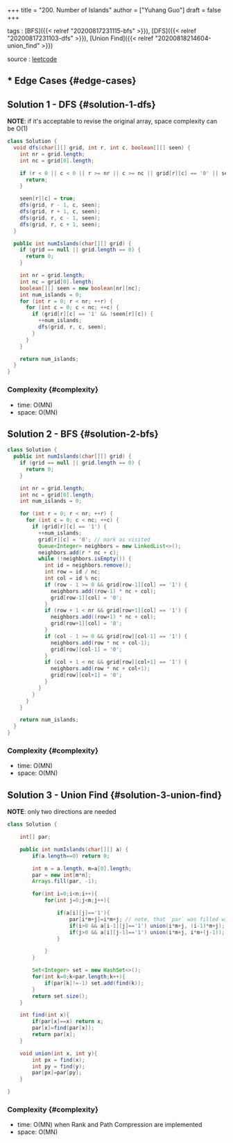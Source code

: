 +++
title = "200. Number of Islands"
author = ["Yuhang Guo"]
draft = false
+++

tags
: [BFS]({{< relref "20200817231115-bfs" >}}), [DFS]({{< relref "20200817231103-dfs" >}}), [Union Find]({{< relref "20200818214604-union_find" >}})

source
: [leetcode](https://leetcode.com/problems/number-of-islands/)


## \* Edge Cases {#edge-cases}


## Solution 1 - DFS {#solution-1-dfs}

****NOTE****: if it's acceptable to revise the original array, space complexity can be O(1)

```java
class Solution {
  void dfs(char[][] grid, int r, int c, boolean[][] seen) {
    int nr = grid.length;
    int nc = grid[0].length;

    if (r < 0 || c < 0 || r >= nr || c >= nc || grid[r][c] == '0' || seen[r][c]) {
      return;
    }

    seen[r][c] = true;
    dfs(grid, r - 1, c, seen);
    dfs(grid, r + 1, c, seen);
    dfs(grid, r, c - 1, seen);
    dfs(grid, r, c + 1, seen);
  }

  public int numIslands(char[][] grid) {
    if (grid == null || grid.length == 0) {
      return 0;
    }

    int nr = grid.length;
    int nc = grid[0].length;
    boolean[][] seen = new boolean[nr][nc];
    int num_islands = 0;
    for (int r = 0; r < nr; ++r) {
      for (int c = 0; c < nc; ++c) {
        if (grid[r][c] == '1' && !seen[r][c]) {
          ++num_islands;
          dfs(grid, r, c, seen);
        }
      }
    }

    return num_islands;
  }
}
```


### Complexity {#complexity}

-   time: O(MN)
-   space: O(MN)


## Solution 2 - BFS {#solution-2-bfs}

```java
class Solution {
  public int numIslands(char[][] grid) {
    if (grid == null || grid.length == 0) {
      return 0;
    }

    int nr = grid.length;
    int nc = grid[0].length;
    int num_islands = 0;

    for (int r = 0; r < nr; ++r) {
      for (int c = 0; c < nc; ++c) {
        if (grid[r][c] == '1') {
          ++num_islands;
          grid[r][c] = '0'; // mark as visited
          Queue<Integer> neighbors = new LinkedList<>();
          neighbors.add(r * nc + c);
          while (!neighbors.isEmpty()) {
            int id = neighbors.remove();
            int row = id / nc;
            int col = id % nc;
            if (row - 1 >= 0 && grid[row-1][col] == '1') {
              neighbors.add((row-1) * nc + col);
              grid[row-1][col] = '0';
            }
            if (row + 1 < nr && grid[row+1][col] == '1') {
              neighbors.add((row+1) * nc + col);
              grid[row+1][col] = '0';
            }
            if (col - 1 >= 0 && grid[row][col-1] == '1') {
              neighbors.add(row * nc + col-1);
              grid[row][col-1] = '0';
            }
            if (col + 1 < nc && grid[row][col+1] == '1') {
              neighbors.add(row * nc + col+1);
              grid[row][col+1] = '0';
            }
          }
        }
      }
    }

    return num_islands;
  }
}
```


### Complexity {#complexity}

-   time: O(MN)
-   space: O(MN)


## Solution 3 - Union Find {#solution-3-union-find}

****NOTE****: only two directions are needed

```java
class Solution {

    int[] par;

    public int numIslands(char[][] a) {
        if(a.length==0) return 0;

        int n = a.length, m=a[0].length;
        par = new int[m*n];
        Arrays.fill(par, -1);

        for(int i=0;i<n;i++){
            for(int j=0;j<m;j++){

                if(a[i][j]=='1'){
                    par[i*m+j]=i*m+j; // note, that `par` was filled witn -1 values
                    if(i>0 && a[i-1][j]=='1') union(i*m+j, (i-1)*m+j); // union current+top
                    if(j>0 && a[i][j-1]=='1') union(i*m+j, i*m+(j-1)); // union current+left
                }

            }
        }

        Set<Integer> set = new HashSet<>();
        for(int k=0;k<par.length;k++){
            if(par[k]!=-1) set.add(find(k));
        }
        return set.size();
    }

    int find(int x){
        if(par[x]==x) return x;
        par[x]=find(par[x]);
        return par[x];
    }

    void union(int x, int y){
        int px = find(x);
        int py = find(y);
        par[px]=par[py];
    }

}
```


### Complexity {#complexity}

-   time: O(MN) when Rank and Path Compression are implemented
-   space: O(MN)
